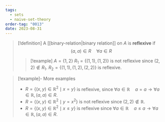 ```yaml
---
tags:
  - sets
  - naive-set-theory
order-tag: "0013"
date: 2023-08-31
---
```

>[!definition]
>A [[binary-relation|binary relation]] on $A$ is **reflexive** if
>$$(a,a)\in R\quad\forall a\in R$$
>
>>[!example]
>>$A=\{ 1,2 \}$
>>$R_{1}=\{ (1,1),(1,2) \}$ is not reflexive since $(2,2)\notin R_{1}$.
>>$R_{2}=\{ (1,1),(1,2),(2,2) \}$ is reflexive.

>[!example]- More examples
>- $R=\{ (x,y)\in\mathbb{R}^{2}\mid x=y \}$ is reflexive, since
>$\forall a\in\mathbb{R}\quad a=a\to \forall a\in\mathbb{R},(a,a)\in R$.
>- $R=\{ (x,y)\in\mathbb{R}^{2}\mid y=x^{2}\}$ is not reflexive since $(2,2)\notin \mathbb{R}$.
>- $R=\{ (x,y)\in\mathbb{R}^{2}\mid x\leq y \}$ is reflexive since
>$\forall a\in\mathbb{R}\quad a\leq a\to\forall a\in\mathbb{R},(a,a)\in R$.

